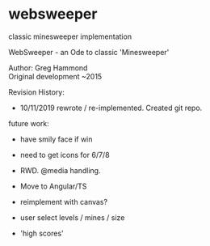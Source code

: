 # websweeper
classic minesweeper implementation


WebSweeper - an Ode to classic 'Minesweeper'
 
 
Author:  Greg Hammond  
 Original development ~2015
 
 Revision History: 
  - 10/11/2019 rewrote / re-implemented.  Created git repo.
   

 future work:
  - have smily face if win
  - need to get icons for 6/7/8

  - RWD.  @media handling.
  - Move to Angular/TS
  - reimplement with canvas?
  - user select levels / mines / size
  - 'high scores'
 
 
